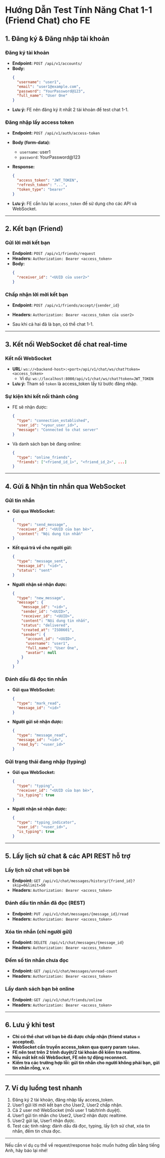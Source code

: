 # Hướng Dẫn Test Tính Năng Chat 1-1 (Friend Chat) cho FE

## 1. Đăng ký & Đăng nhập tài khoản

### Đăng ký tài khoản

- **Endpoint:** `POST /api/v1/accounts/`
- **Body:**
  ```json
  {
    "username": "user1",
    "email": "user1@example.com",
    "password": "YourPassword@123",
    "full_name": "User One"
  }
  ```
- **Lưu ý:** FE nên đăng ký ít nhất 2 tài khoản để test chat 1-1.

### Đăng nhập lấy access token

- **Endpoint:** `POST /api/v1/auth/access-token`
- **Body (form-data):**

  - `username`: user1
  - `password`: YourPassword@123

- **Response:**
  ```json
  {
    "access_token": "JWT_TOKEN",
    "refresh_token": "...",
    "token_type": "bearer"
  }
  ```
- **Lưu ý:** FE cần lưu lại `access_token` để sử dụng cho các API và WebSocket.

---

## 2. Kết bạn (Friend)

### Gửi lời mời kết bạn

- **Endpoint:** `POST /api/v1/friends/request`
- **Headers:** `Authorization: Bearer <access_token>`
- **Body:**
  ```json
  {
    "receiver_id": "<UUID của user2>"
  }
  ```

### Chấp nhận lời mời kết bạn

- **Endpoint:** `POST /api/v1/friends/accept/{sender_id}`
- **Headers:** `Authorization: Bearer <access_token của user2>`

- Sau khi cả hai đã là bạn, có thể chat 1-1.

---

## 3. Kết nối WebSocket để chat real-time

### Kết nối WebSocket

- **URL:** `ws://<backend-host>:<port>/api/v1/chat/ws/chat?token=<access_token>`
  - Ví dụ: `ws://localhost:8000/api/v1/chat/ws/chat?token=JWT_TOKEN`
- **Lưu ý:** Tham số `token` là access_token lấy từ bước đăng nhập.

### Sự kiện khi kết nối thành công

- FE sẽ nhận được:
  ```json
  {
    "type": "connection_established",
    "user_id": "<your_user_id>",
    "message": "Connected to chat server"
  }
  ```
- Và danh sách bạn bè đang online:
  ```json
  {
    "type": "online_friends",
    "friends": ["<friend_id_1>", "<friend_id_2>", ...]
  }
  ```

---

## 4. Gửi & Nhận tin nhắn qua WebSocket

### Gửi tin nhắn

- **Gửi qua WebSocket:**
  ```json
  {
    "type": "send_message",
    "receiver_id": "<UUID của bạn bè>",
    "content": "Nội dung tin nhắn"
  }
  ```
- **Kết quả trả về cho người gửi:**
  ```json
  {
    "type": "message_sent",
    "message_id": "<id>",
    "status": "sent"
  }
  ```
- **Người nhận sẽ nhận được:**
  ```json
  {
    "type": "new_message",
    "message": {
      "message_id": "<id>",
      "sender_id": "<UUID>",
      "receiver_id": "<UUID>",
      "content": "Nội dung tin nhắn",
      "status": "delivered",
      "created_at": "ISO8601",
      "sender": {
        "account_id": "<UUID>",
        "username": "user1",
        "full_name": "User One",
        "avatar": null
      }
    }
  }
  ```

### Đánh dấu đã đọc tin nhắn

- **Gửi qua WebSocket:**
  ```json
  {
    "type": "mark_read",
    "message_id": "<id>"
  }
  ```
- **Người gửi sẽ nhận được:**
  ```json
  {
    "type": "message_read",
    "message_id": "<id>",
    "read_by": "<user_id>"
  }
  ```

### Gửi trạng thái đang nhập (typing)

- **Gửi qua WebSocket:**
  ```json
  {
    "type": "typing",
    "receiver_id": "<UUID của bạn bè>",
    "is_typing": true
  }
  ```
- **Người nhận sẽ nhận được:**
  ```json
  {
    "type": "typing_indicator",
    "user_id": "<user_id>",
    "is_typing": true
  }
  ```

---

## 5. Lấy lịch sử chat & các API REST hỗ trợ

### Lấy lịch sử chat với bạn bè

- **Endpoint:** `GET /api/v1/chat/messages/history/{friend_id}?skip=0&limit=50`
- **Headers:** `Authorization: Bearer <access_token>`

### Đánh dấu tin nhắn đã đọc (REST)

- **Endpoint:** `PUT /api/v1/chat/messages/{message_id}/read`
- **Headers:** `Authorization: Bearer <access_token>`

### Xóa tin nhắn (chỉ người gửi)

- **Endpoint:** `DELETE /api/v1/chat/messages/{message_id}`
- **Headers:** `Authorization: Bearer <access_token>`

### Đếm số tin nhắn chưa đọc

- **Endpoint:** `GET /api/v1/chat/messages/unread-count`
- **Headers:** `Authorization: Bearer <access_token>`

### Lấy danh sách bạn bè online

- **Endpoint:** `GET /api/v1/chat/friends/online`
- **Headers:** `Authorization: Bearer <access_token>`

---

## 6. Lưu ý khi test

- **Chỉ có thể chat với bạn bè đã được chấp nhận (friend status = accepted).**
- **WebSocket cần truyền access_token qua query param `token`.**
- **FE nên test trên 2 trình duyệt/2 tài khoản để kiểm tra realtime.**
- **Nếu mất kết nối WebSocket, FE nên tự động reconnect.**
- **Kiểm tra các trường hợp lỗi: gửi tin nhắn cho người không phải bạn, gửi tin nhắn rỗng, v.v.**

---

## 7. Ví dụ luồng test nhanh

1. Đăng ký 2 tài khoản, đăng nhập lấy access_token.
2. User1 gửi lời mời kết bạn cho User2, User2 chấp nhận.
3. Cả 2 user mở WebSocket (mỗi user 1 tab/trình duyệt).
4. User1 gửi tin nhắn cho User2, User2 nhận được realtime.
5. User2 gửi lại, User1 nhận được.
6. Test các tính năng: đánh dấu đã đọc, typing, lấy lịch sử chat, xóa tin nhắn, đếm tin chưa đọc.

---

Nếu cần ví dụ cụ thể về request/response hoặc muốn hướng dẫn bằng tiếng Anh, hãy báo lại nhé!
